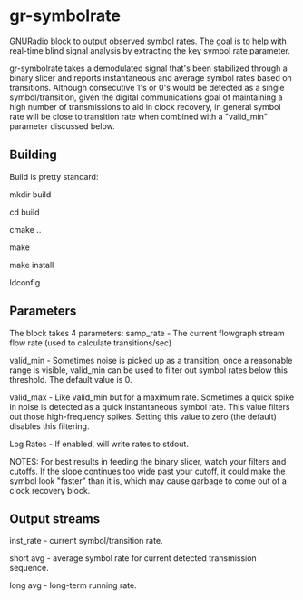 # gr-symbolrate
GNURadio block to output observed symbol rates. The goal is to help with real-time blind signal analysis 
by extracting the key symbol rate parameter.

gr-symbolrate takes a demodulated signal that's been stabilized through a binary slicer and reports 
instantaneous and average symbol rates based on transitions.  Although consecutive 1's or 0's would
be detected as a single symbol/transition, given the digital communications goal of maintaining a 
high number of transmissions to aid in clock recovery, in general symbol rate will be close to transition
rate when combined with a "valid_min" parameter discussed below.

## Building
Build is pretty standard:

mkdir build

cd build

cmake ..

make

make install

ldconfig


## Parameters
The block takes 4 parameters:
samp_rate - The current flowgraph stream flow rate (used to calculate transitions/sec)

valid_min - Sometimes noise is picked up as a transition, once a reasonable range is 
	    visible, valid_min can be used to filter out symbol rates below this threshold.
	    The default value is 0.

valid_max - Like valid_min but for a maximum rate.  Sometimes a quick spike in noise is
	    detected as a quick instantaneous symbol rate.  This value filters out those
	    high-frequency spikes.  Setting this value to zero (the default) disables
	    this filtering.

Log Rates - If enabled, will write rates to stdout.

NOTES: 
For best results in feeding the binary slicer, watch your filters and cutoffs.  If the slope continues too wide
past your cutoff, it could make the symbol look "faster" than it is, which may cause garbage to come out of
a clock recovery block.

## Output streams
inst_rate - current symbol/transition rate.

short avg - average symbol rate for current detected transmission sequence.

long avg - long-term running rate.

